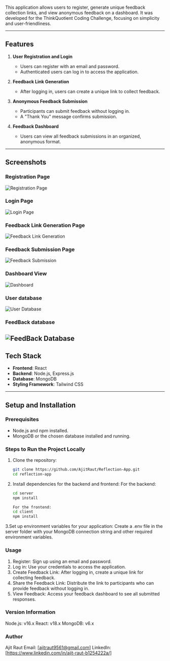 
This application allows users to register, generate unique feedback collection links, and view anonymous feedback on a dashboard. It was developed for the ThinkQuotient Coding Challenge, focusing on simplicity and user-friendliness.

---

## **Features**

1. **User Registration and Login**  
   - Users can register with an email and password.
   - Authenticated users can log in to access the application.

2. **Feedback Link Generation**  
   - After logging in, users can create a unique link to collect feedback.

3. **Anonymous Feedback Submission**  
   - Participants can submit feedback without logging in.
   - A "Thank You" message confirms submission.

4. **Feedback Dashboard**  
   - Users can view all feedback submissions in an organized, anonymous format.

---

## **Screenshots**

### Registration Page  
![Registration Page](client/public/assets/images/register.png)

### Login Page  
![Login Page](client/public/assets/images/login.png)

### Feedback Link Generation Page  
![Feedback Link Generation](client/public/assets/images/link-generate.png)

### Feedback Submission Page  
![Feedback Submission](client/public/assets/images/feedbackform.png)

### Dashboard View  
![Dashboard](client/public/assets/images/dashboard.png)

### User database
![User Database](client/public/assets/images/userdatabse.png)

### FeedBack database
![FeedBack Database](client/public/assets/images/feedBackdatabase.png)
---

## **Tech Stack**

- **Frontend**: React
- **Backend**: Node.js, Express.js
- **Database**: MongoDB 
- **Styling Framework**: Tailwind CSS  

---

## **Setup and Installation**

### Prerequisites  
- Node.js and npm installed.  
- MongoDB or the chosen database installed and running.

### Steps to Run the Project Locally 

1. Clone the repository:  
   ```bash
   git clone https://github.com/AjitRaut/Reflection-App.git
   cd reflection-app

2. Install dependencies for the backend and frontend:
   For the backend:
   ```bash
   cd server
   npm install
   
   For the frontend:
   cd client
   npm install

3.Set up environment variables for your application:
  Create a .env file in the server folder with your MongoDB connection string and other required environment variables.

### Usage
1. Register: Sign up using an email and password.
2. Log in: Use your credentials to access the application.
3. Create Feedback Link: After logging in, create a unique link for collecting feedback.
4. Share the Feedback Link: Distribute the link to participants who can provide feedback without logging in.
5. View Feedback: Access your feedback dashboard to see all submitted responses.

### Version Information
Node.js: v16.x
React: v18.x
MongoDB: v6.x

### Author
Ajit Raut
Email: [ajitraut9561@gmail.com]
LinkedIn: [https://www.linkedin.com/in/ajit-raut-b1254222a/]
